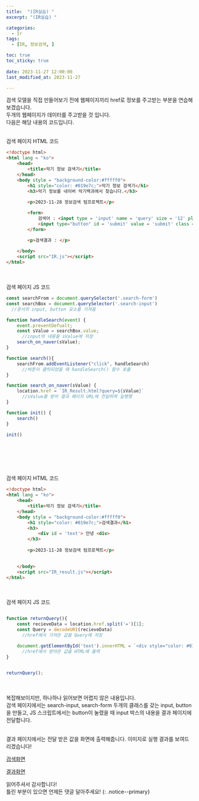 ```yaml
---
title:  "(IR실습) " 
excerpt: "(IR실습) "

categories:
  - Ir
tags:
  - [IR, 정보검색, ]

toc: true
toc_sticky: true
 
date: 2023-11-27 12:00:00
last_modified_at: 2023-11-27

---
```


검색 모델을 직접 만들어보기 전에 웹페이지끼리 href로 정보를 주고받는 부분을 연습해보겠습니다.<br>
두개의 웹페이지가 데이터를 주고받을 것 입니다.<br>
다음은 해당 내용의 코드입니다.<br><br>

검색 페이지 HTML 코드
```html
<!doctype html>
<html lang = "ko"> 
    <head>
        <title>악기 정보 검색기</title>
    </head>
    <body style = "background-color:#fffff0">
        <h1 style="color: #019e7c;">악기 정보 검색기</h1>
        <h3>악기 정보를 네이버 악기백과에서 찾습니다.</h3>
        
        <p>2023-11-28 정보검색 텀프로젝트</p>

        <form>
            검색어 : <input type = 'input' name = 'query' size = '12' placeholder="검색어 입력" class = "search-input"> 
            <input type="button" id = 'submit' value = 'submit' class = "search-form">
        </form>

        <p>검색결과 : </p>
   
    </body>
    <script src="IR.js"></script>
</html>
```
<br><br>
검색 페이지 JS 코드
```javascript
const searchFrom = document.querySelector('.search-form')
const searchBox = document.querySelector('.search-input')
  //문서의 input, button 요소를 가져옴

function handleSearch(event) {
    event.preventDefualt;
    const sValue = searchBox.value;
      //input의 내용을 sValue에 저장
    search_on_naver(sValue);
}

function search(){
    searchFrom.addEventListener("click", handleSearch)
      //버튼이 클릭되었을 때 handleSearch() 함수 호출
}

function search_on_naver(sValue) {
    location.href = `IR_Result.html?query=${sValue}`
      //sValue를 받아 결과 페이지 URL에 전달하며 실행행
}

function init() {
    search()
}

init()
```
<br><br><br><br><br>
검색 페이지 HTML 코드
```html
<!doctype html>
<html lang = "ko"> 
    <head>
        <title>악기 정보 검색기</title>
    </head>
    <body style = "background-color:#fffff0">
        <h1 style="color: #019e7c;">검색결과</h1>
        <h3>
            <div id = 'text'> 안녕 <div>
        </h3>
        
        <p>2023-11-28 정보검색 텀프로젝트</p>

   
    </body>
    <script src="IR_result.js"></script>
</html>
```
<br><br>
검색 페이지 JS 코드
```javascript

function returnQuery(){
    const recieveData = location.href.split('=')[1];
    const Query = decodeURI(recieveData)
      //href에서 가져온 값을 Query에 저장

    document.getElementById('text').innerHTML = `<div style="color: #019e7c;">${Query}의 검색 결과입니다.<div>`;
      //href에서 받아온 값을 HTML에 출력
}
    

returnQuery();
```
<br><br>
복잡해보이지만, 하나하나 읽어보면 어렵지 않은 내용입니다.<br>
검색 페이지에서는 search-input, search-form 두개의 클래스를 갖는 input, button을 만들고, JS 스크립트에서는 button이 눌렸을 때 input 박스의 내용을 결과 페이지에 전달합니다.<br><br>

결과 페이지에서는 전달 받은 값을 화면에 출력해줍니다.
이미지로 실행 결과를 보여드리겠습니다!

[검색화면](/assets/images/Ir/01/검색화면.png "검색 화면 예시")

[결과화면](/assets/images/Ir/01/결과화면.png "결과 화면 예시")


읽어주셔서 감사합니다! <br>틀린 부분이 있으면 언제든 댓글 달아주세요!
{: .notice--primary} 

